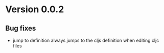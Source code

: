 # Version 0.0.2

## Bug fixes

- jump to definition always jumps to the cljs definition when editing cljc files